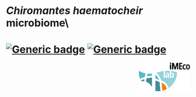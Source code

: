 # *Chiromantes haematocheir* microbiome\
# [![Generic badge](https://img.shields.io/badge/Made_with-R_Markdown-blue.svg)](https://shields.io/) [![Generic badge](https://img.shields.io/github/license/gibacci/Chiromantes_haematocheir_microbiome)](https://shields.io/)

<img alt="Logo of the project «Mars-500».svg" src="ACR_01_Color_Imeco_Black.png" width="140" height="79" align="right">

